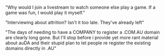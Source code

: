 "Why would I join a livestream to watch someone else play a game. If a game was fun, I would play it myself."

"Interviewing about attrition? Isn't it too late. They've already left"

"The days of needing to have a COMPANY to register a .COM.AU domain are clearly long gone. But I'll stop before i provide yet more rant material about auDA and their stupid plan to let people re register the existing domains directly in .AU"
